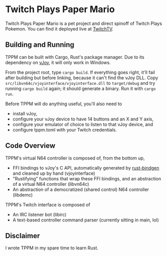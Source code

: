 # Twitch Plays Paper Mario
Twitch Plays Paper Mario is a pet project and direct spinoff of Twitch Plays Pokemon. You can find it deployed live at [TwitchTV](http://www.twitch.tv/twitchplayspapermario).

## Building and Running
TPPM can be built with Cargo, Rust's package manager. Due to its dependency on [vJoy](http://vjoystick.sourceforge.net/site/), it will only work in Windows.

From the project root, type `cargo build`. If everything goes right, it'll fail after building but before linking, because it can't find the vJoy DLL. Copy `src/libvn64c/vjoyinterface/vjoyinterface.dll` to `target/debug` and try running `cargo build` again; it should generate a binary. Run it with `cargo run`.

Before TPPM will do anything useful, you'll also need to
* install vJoy,
* configure your vJoy device to have 14 buttons and an X and Y axis,
* configure your emulator of choice to listen to that vJoy device, and
* configure tppm.toml with your Twitch credentials.

## Code Overview
TPPM's virtual N64 controller is composed of, from the bottom up,
* FFI bindings to vJoy's C API, automatically generated by [rust-bindgen](https://github.com/crabtw/rust-bindgen) and cleaned up by hand (vjoyinterface)
* "Rustifying" functions that wrap these FFI bindings, and an abstraction of a virtual N64 controller (libvn64c)
* An abstraction of a democratized (shared control) N64 controller (libdemc)

TPPM's Twitch interface is composed of
* An IRC listener bot (libirc)
* A text-based controller command parser (currently sitting in main, lol)

## Disclaimer
I wrote TPPM in my spare time to learn Rust.
